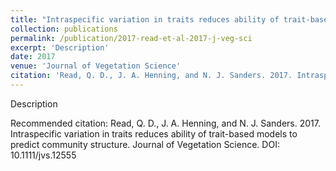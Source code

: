 ```yaml
---
title: "Intraspecific variation in traits reduces ability of trait-based models to predict community structure."
collection: publications
permalink: /publication/2017-read-et-al-2017-j-veg-sci
excerpt: 'Description'
date: 2017
venue: 'Journal of Vegetation Science'
citation: 'Read, Q. D., J. A. Henning, and N. J. Sanders. 2017. Intraspecific variation in traits reduces ability of trait-based models to predict community structure. Journal of Vegetation Science. DOI: 10.1111/jvs.12555'
---
```

Description

Recommended citation: Read, Q. D., J. A. Henning, and N. J. Sanders. 2017. Intraspecific variation in traits reduces ability of trait-based models to predict community structure. Journal of Vegetation Science. DOI: 10.1111/jvs.12555